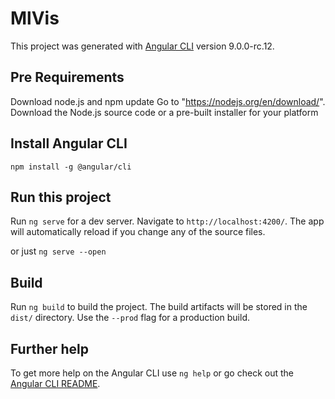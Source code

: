 # MlVis

This project was generated with [Angular CLI](https://github.com/angular/angular-cli) version 9.0.0-rc.12.

## Pre Requirements

Download node.js and npm update
Go to "https://nodejs.org/en/download/".
Download the Node.js source code or a pre-built installer for your platform

## Install Angular CLI

`npm install -g @angular/cli`

## Run this project

Run `ng serve` for a dev server. Navigate to `http://localhost:4200/`. The app will automatically reload if you change any of the source files.

or just `ng serve --open` 

## Build

Run `ng build` to build the project. The build artifacts will be stored in the `dist/` directory. Use the `--prod` flag for a production build.

## Further help

To get more help on the Angular CLI use `ng help` or go check out the [Angular CLI README](https://github.com/angular/angular-cli/blob/master/README.md).
